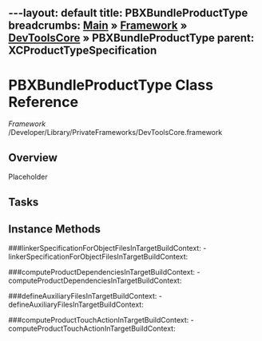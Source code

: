 ---layout: default
title: PBXBundleProductType
breadcrumbs: <a href="/index.html">Main</a> &raquo; <a href="/Frameworks.html">Framework</a> &raquo; <a href="/Frameworks/DevToolsCore.html">DevToolsCore</a> &raquo; PBXBundleProductType
parent: XCProductTypeSpecification 
---
# PBXBundleProductType Class Reference

*Framework* /Developer/Library/PrivateFrameworks/DevToolsCore.framework

## Overview

Placeholder

## Tasks

## Instance Methods

<a name="-linkerSpecificationForObjectFilesInTargetBuildContext:"></a>
###linkerSpecificationForObjectFilesInTargetBuildContext:
    - linkerSpecificationForObjectFilesInTargetBuildContext:

<a name="-computeProductDependenciesInTargetBuildContext:"></a>
###computeProductDependenciesInTargetBuildContext:
    - computeProductDependenciesInTargetBuildContext:

<a name="-defineAuxiliaryFilesInTargetBuildContext:"></a>
###defineAuxiliaryFilesInTargetBuildContext:
    - defineAuxiliaryFilesInTargetBuildContext:

<a name="-computeProductTouchActionInTargetBuildContext:"></a>
###computeProductTouchActionInTargetBuildContext:
    - computeProductTouchActionInTargetBuildContext:

